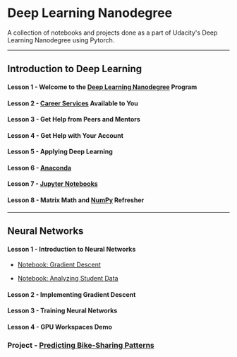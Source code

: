 # Deep Learning Nanodegree
A collection of notebooks and projects done as a part of Udacity's Deep Learning Nanodegree using Pytorch.

----------------------------------------------------------------------------------------------------------

## Introduction to Deep Learning

#### Lesson 1 - Welcome to the [Deep Learning Nanodegree](https://in.udacity.com/course/deep-learning-nanodegree--nd101) Program

#### Lesson 2 - [Career Services](https://www.udacity.com/career-services) Available to You

#### Lesson 3 - Get Help from Peers and Mentors

#### Lesson 4 - Get Help with Your Account

#### Lesson 5 - Applying Deep Learning

#### Lesson 6 - [Anaconda](https://anaconda.org/)

#### Lesson 7 - [Jupyter Notebooks](https://jupyter.org/)

#### Lesson 8 - Matrix Math and [NumPy](http://www.numpy.org/) Refresher

-----------------------------------------------------------------------------------------------------------

## Neural Networks

#### Lesson 1 - Introduction to Neural Networks

- [Notebook: Gradient Descent](https://github.com/gokriznastic/udacity_pytorch-nanodegree/blob/master/2.%20Neural%20Networks/L1%20intro-neural-networks/gradient-descent/GradientDescent.ipynb)

- [Notebook: Analyzing Student Data](https://github.com/gokriznastic/udacity_pytorch-nanodegree/blob/master/2.%20Neural%20Networks/L1%20intro-neural-networks/student-admissions/StudentAdmissions.ipynb)

#### Lesson 2 - Implementing Gradient Descent

#### Lesson 3 - Training Neural Networks

#### Lesson 4 - GPU Workspaces Demo

### Project - [Predicting Bike-Sharing Patterns](https://github.com/gokriznastic/pred-bike-sharing-patterns)
